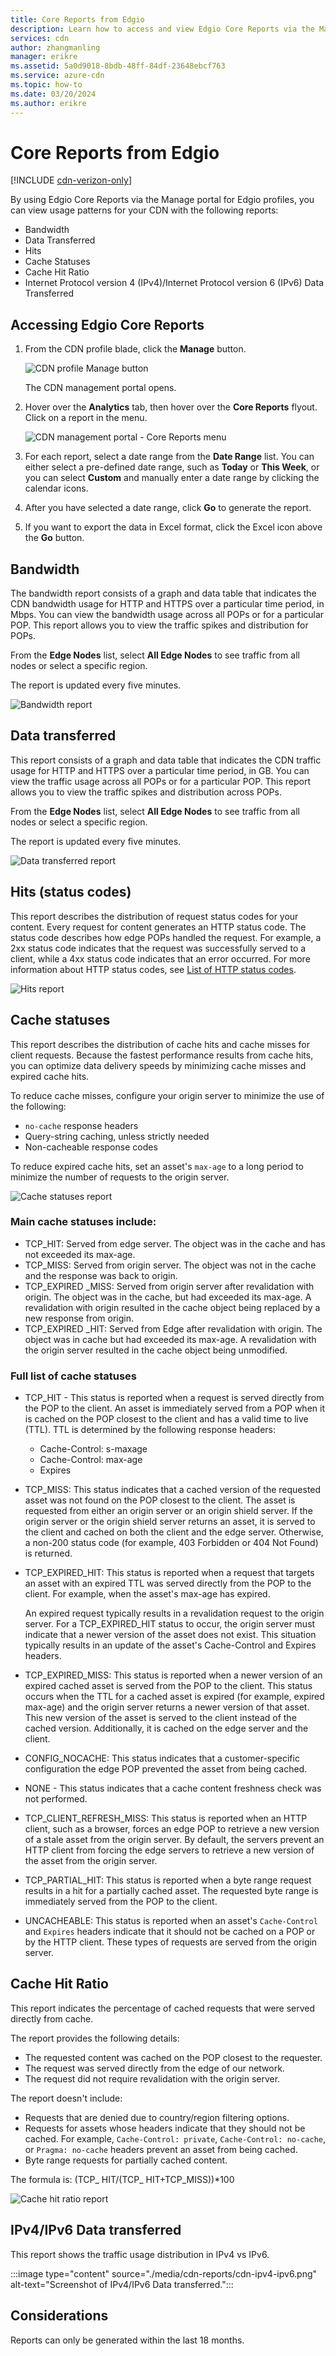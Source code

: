 ```yaml
---
title: Core Reports from Edgio
description: Learn how to access and view Edgio Core Reports via the Manage portal for Edgio profiles.
services: cdn
author: zhangmanling
manager: erikre
ms.assetid: 5a0d9018-8bdb-48ff-84df-23648ebcf763
ms.service: azure-cdn
ms.topic: how-to
ms.date: 03/20/2024
ms.author: erikre
---
```


# Core Reports from Edgio

[!INCLUDE [cdn-verizon-only](../../includes/cdn-verizon-only.md)]

By using Edgio Core Reports via the Manage portal for Edgio profiles, you can view usage patterns for your CDN with the following reports:

- Bandwidth
- Data Transferred
- Hits
- Cache Statuses
- Cache Hit Ratio
- Internet Protocol version 4 (IPv4)/Internet Protocol version 6 (IPv6) Data Transferred

<a name='accessing-verizon-core-reports'></a>

## Accessing Edgio Core Reports

1. From the CDN profile blade, click the **Manage** button.

    ![CDN profile Manage button](./media/cdn-reports/cdn-manage-btn.png)

    The CDN management portal opens.
2. Hover over the **Analytics** tab, then hover over the **Core Reports** flyout. Click on a report in the menu.

    ![CDN management portal - Core Reports menu](./media/cdn-reports/cdn-core-reports.png)

3. For each report, select a date range from the **Date Range** list. You can either select a pre-defined date range, such as **Today** or **This Week**, or you can select **Custom** and manually enter a date range by clicking the calendar icons.

4. After you have selected a date range, click **Go** to generate the report.

4. If you want to export the data in Excel format, click the Excel icon above the **Go** button.

## Bandwidth

The bandwidth report consists of a graph and data table that indicates the CDN bandwidth usage for HTTP and HTTPS over a particular time period, in Mbps. You can view the bandwidth usage across all POPs or for a particular POP. This report allows you to view the traffic spikes and distribution for POPs.

From the **Edge Nodes** list, select **All Edge Nodes** to see traffic from all nodes or select a specific region.

The report is updated every five minutes.

![Bandwidth report](./media/cdn-reports/cdn-bandwidth.png)

## Data transferred

This report consists of a graph and data table that indicates the CDN traffic usage for HTTP and HTTPS over a particular time period, in GB. You can view the traffic usage across all POPs or for a particular POP. This report allows you to view the traffic spikes and distribution across POPs.

From the **Edge Nodes** list, select **All Edge Nodes** to see traffic from all nodes or select a specific region.

The report is updated every five minutes.

![Data transferred report](./media/cdn-reports/cdn-data-transferred.png)

## Hits (status codes)

This report describes the distribution of request status codes for your content. Every request for content generates an HTTP status code. The status code describes how edge POPs handled the request. For example, a 2xx status code indicates that the request was successfully served to a client, while a 4xx status code indicates that an error occurred. For more information about HTTP status codes, see [List of HTTP status codes](https://en.wikipedia.org/wiki/List_of_HTTP_status_codes).

![Hits report](./media/cdn-reports/cdn-hits.png)

## Cache statuses

This report describes the distribution of cache hits and cache misses for client requests. Because the fastest performance results from cache hits, you can optimize data delivery speeds by minimizing cache misses and expired cache hits.

To reduce cache misses, configure your origin server to minimize the use of the following:
- `no-cache` response headers
- Query-string caching, unless strictly needed
- Non-cacheable response codes

To reduce expired cache hits, set an asset's `max-age` to a long period to minimize the number of requests to the origin server.

![Cache statuses report](./media/cdn-reports/cdn-cache-statuses.png)

### Main cache statuses include:

- TCP_HIT: Served from edge server. The object was in the cache and has not exceeded its max-age.
- TCP_MISS: Served from origin server. The object was not in the cache and the response was back to origin.
- TCP_EXPIRED _MISS: Served from origin server after revalidation with origin. The object was in the cache, but had exceeded its max-age. A revalidation with origin resulted in the cache object being replaced by a new response from origin.
- TCP_EXPIRED _HIT: Served from Edge after revalidation with origin. The object was in cache but had exceeded its max-age. A revalidation with the origin server resulted in the cache object being unmodified.

### Full list of cache statuses

- TCP_HIT - This status is reported when a request is served directly from the POP to the client. An asset is immediately served from a POP when it is cached on the POP closest to the client and has a valid time to live (TTL). TTL is determined by the following response headers:

  - Cache-Control: s-maxage
  - Cache-Control: max-age
  - Expires
- TCP_MISS: This status indicates that a cached version of the requested asset was not found on the POP closest to the client. The asset is requested from either an origin server or an origin shield server. If the origin server or the origin shield server returns an asset, it is served to the client and cached on both the client and the edge server. Otherwise, a non-200 status code (for example, 403 Forbidden or 404 Not Found) is returned.
- TCP_EXPIRED_HIT: This status is reported when a request that targets an asset with an expired TTL was served directly from the POP to the client. For example, when the asset's max-age has expired.

   An expired request typically results in a revalidation request to the origin server. For a TCP_EXPIRED_HIT status to occur, the origin server must indicate that a newer version of the asset does not exist. This situation typically results in an update of the asset's Cache-Control and Expires headers.
- TCP_EXPIRED_MISS: This status is reported when a newer version of an expired cached asset is served from the POP to the client. This status occurs when the TTL for a cached asset is expired (for example, expired max-age) and the origin server returns a newer version of that asset. This new version of the asset is served to the client instead of the cached version. Additionally, it is cached on the edge server and the client.
- CONFIG_NOCACHE: This status indicates that a customer-specific configuration the edge POP prevented the asset from being cached.
- NONE - This status indicates that a cache content freshness check was not performed.
- TCP_CLIENT_REFRESH_MISS: This status is reported when an HTTP client, such as a browser, forces an edge POP to retrieve a new version of a stale asset from the origin server. By default, the servers prevent an HTTP client from forcing the edge servers to retrieve a new version of the asset from the origin server.
- TCP_PARTIAL_HIT: This status is reported when a byte range request results in a hit for a partially cached asset. The requested byte range is immediately served from the POP to the client.
- UNCACHEABLE: This status is reported when an asset's `Cache-Control` and `Expires` headers indicate that it should not be cached on a POP or by the HTTP client. These types of requests are served from the origin server.

## Cache Hit Ratio

This report indicates the percentage of cached requests that were served directly from cache.

The report provides the following details:

- The requested content was cached on the POP closest to the requester.
- The request was served directly from the edge of our network.
- The request did not require revalidation with the origin server.

The report doesn't include:

- Requests that are denied due to country/region filtering options.
- Requests for assets whose headers indicate that they should not be cached. For example, `Cache-Control: private`, `Cache-Control: no-cache`, or `Pragma: no-cache` headers prevent an asset from being cached.
- Byte range requests for partially cached content.

The formula is: (TCP_ HIT/(TCP_ HIT+TCP_MISS))*100

![Cache hit ratio report](./media/cdn-reports/cdn-cache-hit-ratio.png)

## IPv4/IPv6 Data transferred

This report shows the traffic usage distribution in IPv4 vs IPv6.

:::image type="content" source="./media/cdn-reports/cdn-ipv4-ipv6.png" alt-text="Screenshot of IPv4/IPv6 Data transferred.":::

## Considerations

Reports can only be generated within the last 18 months.
